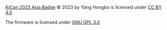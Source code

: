  [KiCon 2023 Asia Badge](https://github.com/iotpi/KiCon2023Asia-Badge) © 2023 by Yang Hongbo is licensed under [CC BY 4.0](https://github.com/iotpi/KiCon2023Asia-Badge)

The firmware is licensed under [GNU GPL 3.0](https://www.gnu.org/licenses/gpl-3.0.en.html#license-text)
